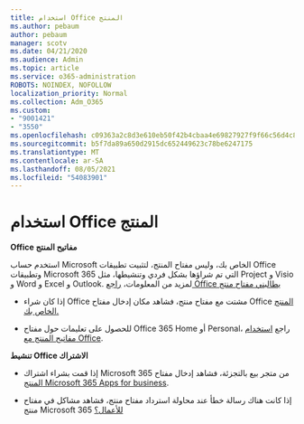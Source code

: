 ```yaml
---
title: استخدام Office المنتج
ms.author: pebaum
author: pebaum
manager: scotv
ms.date: 04/21/2020
ms.audience: Admin
ms.topic: article
ms.service: o365-administration
ROBOTS: NOINDEX, NOFOLLOW
localization_priority: Normal
ms.collection: Adm_O365
ms.custom:
- "9001421"
- "3550"
ms.openlocfilehash: c09363a2c8d3e610eb50f42b4cbaa4e69827927f9f66c56d4c88b7ede3d85126
ms.sourcegitcommit: b5f7da89a650d2915dc652449623c78be6247175
ms.translationtype: MT
ms.contentlocale: ar-SA
ms.lasthandoff: 08/05/2021
ms.locfileid: "54083901"
---
```

# <a name="using-office-product-keys"></a>استخدام Office المنتج

**Office مفاتيح المنتج**

استخدم حساب Microsoft الخاص بك، وليس مفتاح المنتج، لتثبيت تطبيقات Office وتطبيقات Microsoft 365 التي تم شراؤها بشكل فردي وتنشيطها، مثل Project و Visio و Word و Excel و Outlook. لمزيد من المعلومات، [راجع Office يطالبني مفتاح منتج](https://support.office.com/article/12a5763a-d45c-4685-8c95-a44500213759?ui=en-US&rs=en-US&ad=US#bkmk_promptforpkey)

- إذا كان شراء Office مشتت مع مفتاح منتج، فشاهد مكان إدخال مفتاح Office [المنتج الخاص بك.](https://support.office.com/article/Where-to-enter-your-Office-product-key-0a82e5ae-739e-4b92-a6f4-2ec780c185db)

- للحصول على تعليمات حول مفتاح Office 365 Home أو Personal، راجع [استخدام مفاتيح المنتج مع Office](https://support.office.com/article/using-product-keys-with-office-12a5763a-d45c-4685-8c95-a44500213759).

**تنشيط Office الاشتراك** 

- إذا قمت بشراء اشتراك Microsoft 365 من متجر بيع بالتجزئة، فشاهد إدخال مفتاح [المنتج Microsoft 365 Apps for business](https://docs.microsoft.com/microsoft-365/commerce/enter-your-product-key).

- إذا كانت هناك رسالة خطأ عند محاولة استرداد مفتاح منتج، فشاهد مشاكل في مفتاح منتج Microsoft 365 [للأعمال؟](https://docs.microsoft.com/microsoft-365/commerce/product-key-errors-and-solutions)
